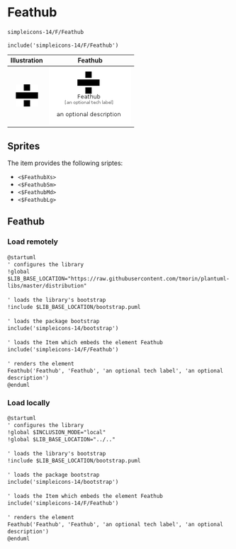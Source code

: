 # Feathub


```text
simpleicons-14/F/Feathub
```

```text
include('simpleicons-14/F/Feathub')
```



| Illustration | Feathub |
| :---: | :---: |
| ![illustration for Illustration](../../simpleicons-14/F/Feathub.png) | ![illustration for Feathub](../../simpleicons-14/F/Feathub.Local.png) |



## Sprites
The item provides the following sriptes:

- `<$FeathubXs>`
- `<$FeathubSm>`
- `<$FeathubMd>`
- `<$FeathubLg>`





## Feathub

### Load remotely
```plantuml
@startuml
' configures the library
!global $LIB_BASE_LOCATION="https://raw.githubusercontent.com/tmorin/plantuml-libs/master/distribution"

' loads the library's bootstrap
!include $LIB_BASE_LOCATION/bootstrap.puml

' loads the package bootstrap
include('simpleicons-14/bootstrap')

' loads the Item which embeds the element Feathub
include('simpleicons-14/F/Feathub')

' renders the element
Feathub('Feathub', 'Feathub', 'an optional tech label', 'an optional description')
@enduml
```

### Load locally
```plantuml
@startuml
' configures the library
!global $INCLUSION_MODE="local"
!global $LIB_BASE_LOCATION="../.."

' loads the library's bootstrap
!include $LIB_BASE_LOCATION/bootstrap.puml

' loads the package bootstrap
include('simpleicons-14/bootstrap')

' loads the Item which embeds the element Feathub
include('simpleicons-14/F/Feathub')

' renders the element
Feathub('Feathub', 'Feathub', 'an optional tech label', 'an optional description')
@enduml
```

